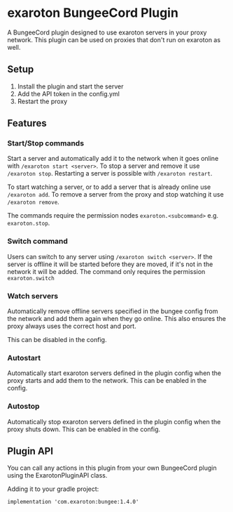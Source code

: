 # exaroton BungeeCord Plugin
A BungeeCord plugin designed to use exaroton servers in your proxy network.
This plugin can be used on proxies that don't run on exaroton as well.

## Setup
1. Install the plugin and start the server
2. Add the API token in the config.yml
3. Restart the proxy

## Features

### Start/Stop commands
Start a server and automatically add it to the network
when it goes online with `/exaroton start <server>`.
To stop a server and remove it use `/exaroton stop`.
Restarting a server is possible with `/exaroton restart`.

To start watching a server, or to add a server that is already online
use `/exaroton add`. To remove a server from the proxy and stop watching
it use `/exaroton remove`.

The commands require the permission nodes `exaroton.<subcommand>` e.g.
`exaroton.stop`.

### Switch command
Users can switch to any server using `/exaroton switch <server>`.
If the server is offline it will be started before they are moved, if it's not in the network it will be added.
The command only requires the permission `exaroton.switch` 


### Watch servers
Automatically remove offline servers specified in the bungee config
from the network and add them again when they go online.
This also ensures the proxy always uses the correct host and port.

This can be disabled in the config.

### Autostart
Automatically start exaroton servers defined in the plugin config 
when the proxy starts and add them to the network.
This can be enabled in the config.

### Autostop
Automatically stop exaroton servers defined in the plugin config
when the proxy shuts down.
This can be enabled in the config.

## Plugin API
You can call any actions in this plugin from your own BungeeCord plugin using the ExarotonPluginAPI class.

Adding it to your gradle project:
```
implementation 'com.exaroton:bungee:1.4.0'
```